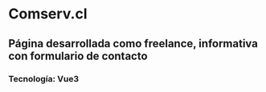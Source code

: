 # Comserv.cl
## Página desarrollada como freelance, informativa con formulario de contacto
### Tecnología: Vue3
